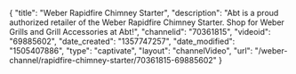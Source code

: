 {
    "title": "Weber Rapidfire Chimney Starter",
    "description": "Abt is a proud authorized retailer of the Weber Rapidfire Chimney Starter. Shop for Weber Grills and Grill Accessories at Abt!",
    "channelid": "70361815",
    "videoid": "69885602",
    "date_created": "1357747257",
    "date_modified": "1505407886",
    "type": "captivate",
    "layout": "channelVideo",
    "url": "\/weber-channel\/rapidfire-chimney-starter\/70361815-69885602"
}